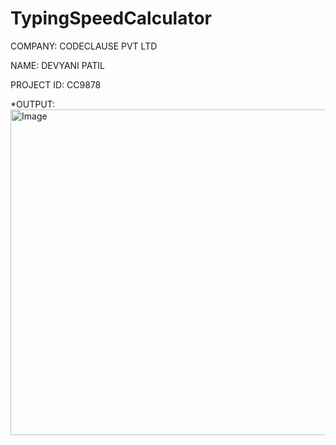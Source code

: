 # TypingSpeedCalculator


COMPANY: CODECLAUSE PVT LTD

NAME: DEVYANI PATIL

PROJECT ID: CC9878

*OUTPUT:
<img width="588" height="521" alt="Image" src="https://github.com/user-attachments/assets/3a929e36-5061-4529-bfcd-75b7f0eb6f5c" />
